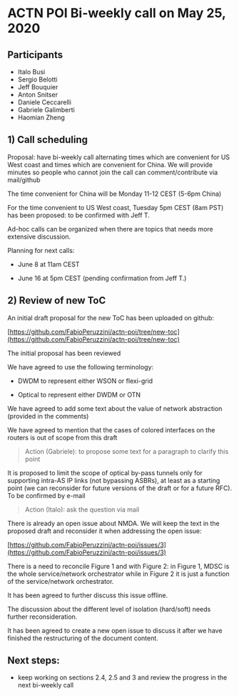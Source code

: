 
# ACTN POI Bi-weekly call on May 25, 2020

## Participants

- Italo Busi
- Sergio Belotti
- Jeff Bouquier
- Anton Snitser
- Daniele Ceccarelli
- Gabriele Galimberti
- Haomian Zheng

## 1) Call scheduling

Proposal: have bi-weekly call alternating times which are convenient for US West coast and times which are convenient for China. We will provide minutes so people who cannot join the call can comment/contribute via mail/github

The time convenient for China will be Monday 11-12 CEST (5-6pm China)

For the time convenient to US West coast, Tuesday 5pm CEST (8am PST) has been proposed: to be confirmed with Jeff T.

Ad-hoc calls can be organized when there are topics that needs more extensive discussion.

Planning for next calls:

- June 8 at 11am CEST

- June 16 at 5pm CEST (pending confirmation from Jeff T.)

## 2) Review of new ToC

An initial draft proposal for the new ToC has been uploaded on github:

[https://github.com/FabioPeruzzini/actn-poi/tree/new-toc](https://github.com/FabioPeruzzini/actn-poi/tree/new-toc)

The initial proposal has been reviewed

We have agreed to use the following terminology:

- DWDM to represent either WSON or flexi-grid

- Optical to represent either DWDM or OTN

We have agreed to add some text about the value of network abstraction (provided in the comments)

We have agreed to mention that the cases of colored interfaces on the routers is out of scope from this draft

> Action (Gabriele): to propose some text for a paragraph to clarify this point

It is proposed to limit the scope of optical by-pass tunnels only for supporting intra-AS IP links (not bypassing ASBRs), at least as a starting point (we can reconsider for future versions of the draft or for a future RFC). To be confirmed by e-mail

> Action (Italo): ask the question via mail

There is already an open issue about NMDA. We will keep the text in the proposed draft and reconsider it when addressing the open issue:

[https://github.com/FabioPeruzzini/actn-poi/issues/3](https://github.com/FabioPeruzzini/actn-poi/issues/3)

There is a need to reconcile Figure 1 and with Figure 2: in Figure 1, MDSC is the whole service/network orchestrator while in Figure 2 it is just a function of the service/network orchestrator.

It has been agreed to further discuss this issue offline.

The discussion about the different level of isolation (hard/soft) needs further reconsideration.

It has been agreed to create a new open issue to discuss it after we have finished the restructuring of the document content.

## Next steps:

- keep working on sections 2.4, 2.5 and 3 and review the progress in the next bi-weekly call
